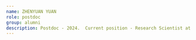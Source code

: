 ```yaml
---
name: ZHENYUAN YUAN
role: postdoc
group: alumni
description: Postdoc - 2024.  Current position - Research Scientist at Virginia Tech Transportation Institute
---
```

